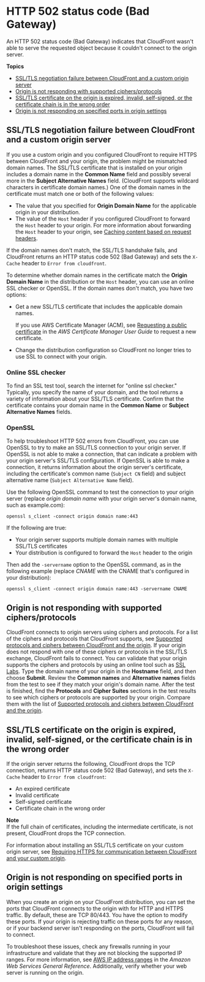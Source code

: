 # HTTP 502 status code \(Bad Gateway\)<a name="http-502-bad-gateway"></a>

An HTTP 502 status code \(Bad Gateway\) indicates that CloudFront wasn't able to serve the requested object because it couldn't connect to the origin server\. 

**Topics**
+ [SSL/TLS negotiation failure between CloudFront and a custom origin server](#ssl-negotitation-failure)
+ [Origin is not responding with supported ciphers/protocols](#origin-not-responding-with-supported-ciphers-protocols)
+ [SSL/TLS certificate on the origin is expired, invalid, self\-signed, or the certificate chain is in the wrong order](#ssl-certificate-expired)
+ [Origin is not responding on specified ports in origin settings](#origin-not-responding-on-specified-ports)

## SSL/TLS negotiation failure between CloudFront and a custom origin server<a name="ssl-negotitation-failure"></a>

If you use a custom origin and you configured CloudFront to require HTTPS between CloudFront and your origin, the problem might be mismatched domain names\. The SSL/TLS certificate that is installed on your origin includes a domain name in the **Common Name** field and possibly several more in the **Subject Alternative Names** field\. \(CloudFront supports wildcard characters in certificate domain names\.\) One of the domain names in the certificate must match one or both of the following values:
+ The value that you specified for **Origin Domain Name** for the applicable origin in your distribution\.
+ The value of the `Host` header if you configured CloudFront to forward the `Host` header to your origin\. For more information about forwarding the `Host` header to your origin, see [Caching content based on request headers](header-caching.md)\.

If the domain names don't match, the SSL/TLS handshake fails, and CloudFront returns an HTTP status code 502 \(Bad Gateway\) and sets the `X-Cache` header to `Error from cloudfront`\.

To determine whether domain names in the certificate match the **Origin Domain Name** in the distribution or the `Host` header, you can use an online SSL checker or OpenSSL\. If the domain names don't match, you have two options:
+ Get a new SSL/TLS certificate that includes the applicable domain names\. 

  If you use AWS Certificate Manager \(ACM\), see [Requesting a public certificate](https://docs.aws.amazon.com/acm/latest/userguide/gs-acm-request-public.html) in the *AWS Certificate Manager User Guide* to request a new certificate\.
+ Change the distribution configuration so CloudFront no longer tries to use SSL to connect with your origin\.

### Online SSL checker<a name="troubleshooting-ssl-negotiation-failure-online-ssl-checker"></a>

To find an SSL test tool, search the internet for "online ssl checker\." Typically, you specify the name of your domain, and the tool returns a variety of information about your SSL/TLS certificate\. Confirm that the certificate contains your domain name in the **Common Name** or **Subject Alternative Names** fields\.

### OpenSSL<a name="troubleshooting-ssl-negotiation-failure-openssl"></a>

To help troubleshoot HTTP 502 errors from CloudFront, you can use OpenSSL to try to make an SSL/TLS connection to your origin server\. If OpenSSL is not able to make a connection, that can indicate a problem with your origin server's SSL/TLS configuration\. If OpenSSL is able to make a connection, it returns information about the origin server's certificate, including the certificate's common name \(`Subject CN` field\) and subject alternative name \(`Subject Alternative Name` field\)\.

Use the following OpenSSL command to test the connection to your origin server \(replace *origin domain name* with your origin server's domain name, such as example\.com\):

`openssl s_client -connect origin domain name:443`

If the following are true:
+ Your origin server supports multiple domain names with multiple SSL/TLS certificates
+ Your distribution is configured to forward the `Host` header to the origin

Then add the `-servername` option to the OpenSSL command, as in the following example \(replace *CNAME* with the CNAME that's configured in your distribution\):

`openssl s_client -connect origin domain name:443 -servername CNAME`

## Origin is not responding with supported ciphers/protocols<a name="origin-not-responding-with-supported-ciphers-protocols"></a>

CloudFront connects to origin servers using ciphers and protocols\. For a list of the ciphers and protocols that CloudFront supports, see [Supported protocols and ciphers between CloudFront and the origin](secure-connections-supported-ciphers-cloudfront-to-origin.md)\. If your origin does not respond with one of these ciphers or protocols in the SSL/TLS exchange, CloudFront fails to connect\. You can validate that your origin supports the ciphers and protocols by using an online tool such as [SSL Labs](https://www.ssllabs.com/ssltest)\. Type the domain name of your origin in the **Hostname** field, and then choose **Submit**\. Review the **Common names** and **Alternative names** fields from the test to see if they match your origin's domain name\. After the test is finished, find the **Protocols** and **Cipher Suites** sections in the test results to see which ciphers or protocols are supported by your origin\. Compare them with the list of [Supported protocols and ciphers between CloudFront and the origin](secure-connections-supported-ciphers-cloudfront-to-origin.md)\.

## SSL/TLS certificate on the origin is expired, invalid, self\-signed, or the certificate chain is in the wrong order<a name="ssl-certificate-expired"></a>

If the origin server returns the following, CloudFront drops the TCP connection, returns HTTP status code 502 \(Bad Gateway\), and sets the `X-Cache` header to `Error from cloudfront`:
+ An expired certificate
+ Invalid certificate
+ Self\-signed certificate
+ Certificate chain in the wrong order

**Note**  
If the full chain of certificates, including the intermediate certificate, is not present, CloudFront drops the TCP connection\.

For information about installing an SSL/TLS certificate on your custom origin server, see [Requiring HTTPS for communication between CloudFront and your custom origin](using-https-cloudfront-to-custom-origin.md)\.

## Origin is not responding on specified ports in origin settings<a name="origin-not-responding-on-specified-ports"></a>

When you create an origin on your CloudFront distribution, you can set the ports that CloudFront connects to the origin with for HTTP and HTTPS traffic\. By default, these are TCP 80/443\. You have the option to modify these ports\. If your origin is rejecting traffic on these ports for any reason, or if your backend server isn't responding on the ports, CloudFront will fail to connect\.

To troubleshoot these issues, check any firewalls running in your infrastructure and validate that they are not blocking the supported IP ranges\. For more information, see [AWS IP address ranges](https://docs.aws.amazon.com/general/latest/gr/aws-ip-ranges.html) in the *Amazon Web Services General Reference*\. Additionally, verify whether your web server is running on the origin\.